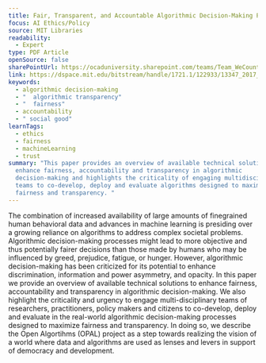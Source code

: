```yaml
---
title: Fair, Transparent, and Accountable Algorithmic Decision-Making Processes
focus: AI Ethics/Policy
source: MIT Libraries
readability:
  - Expert
type: PDF Article
openSource: false
sharePointUrl: https://ocaduniversity.sharepoint.com/teams/Team_WeCount/Shared%20Documents/Resources%20and%20Tools/Literature%20(curated)/Fair,%20Transparent,%20and%20Accountable%20Algorithmic%20Decision-Making%20Processes.pdf
link: https://dspace.mit.edu/bitstream/handle/1721.1/122933/13347_2017_279_ReferencePDF.pdf?sequence=2&isAllowed=y
keywords:
  - algorithmic decision-making
  - "  algorithmic transparency"
  - "  fairness"
  - accountability
  - " social good"
learnTags:
  - ethics
  - fairness
  - machineLearning
  - trust
summary: "This paper provides an overview of available technical solutions to
  enhance fairness, accountability and transparency in algorithmic
  decision-making and highlights the criticality of engaging multidisciplinary
  teams to co-develop, deploy and evaluate algorithms designed to maximize
  fairness and transparency. "
---
```

The combination of increased availability of large amounts of finegrained human behavioral data and advances in machine learning is presiding over a growing reliance on algorithms to address complex societal problems. Algorithmic decision-making processes might lead to more objective and thus potentially fairer decisions than those made by humans who may be influenced by greed, prejudice, fatigue, or hunger. However, algorithmic decision-making has been criticized for its potential to enhance discrimination, information and power asymmetry, and opacity. In this paper we provide an overview of available technical solutions to enhance fairness, accountability and transparency in algorithmic decision-making. We also highlight the criticality and urgency to engage multi-disciplinary teams of researchers, practitioners, policy makers and citizens to co-develop, deploy and evaluate in the real-world algorithmic decision-making processes designed to maximize fairness and transparency. In doing so, we describe the Open Algortihms (OPAL) project as a step towards realizing the vision of a world where data and algorithms are used as lenses and levers in support of democracy and development.
